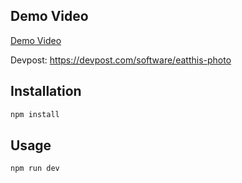 
## Demo Video

[Demo Video](https://www.youtube.com/watch?v=TaDax9I9Czc)

Devpost: <a>https://devpost.com/software/eatthis-photo</a>



## Installation

```bash
npm install
```

## Usage

```bash
npm run dev
```
